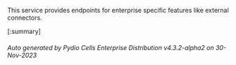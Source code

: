 






This service provides endpoints for enterprise specific features like external connectors.

[:summary]

###### Auto generated by Pydio Cells Enterprise Distribution v4.3.2-alpha2 on 30-Nov-2023
